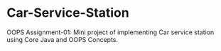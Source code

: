 # Car-Service-Station
OOPS Assignment-01: Mini project of implementing Car service station using Core Java and OOPS Concepts.
